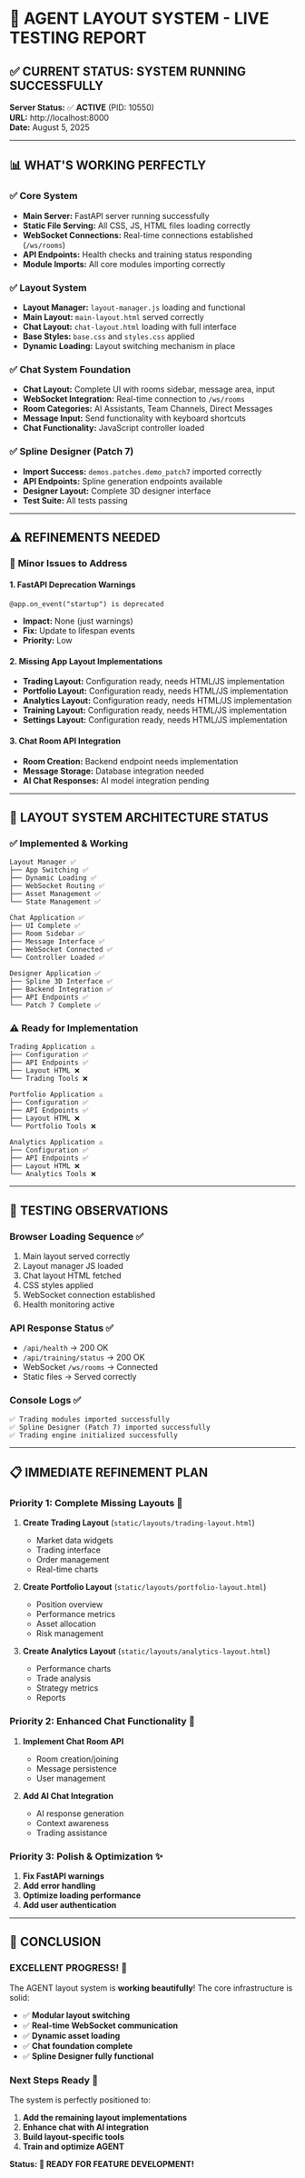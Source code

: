 # 🚀 AGENT LAYOUT SYSTEM - LIVE TESTING REPORT

## ✅ **CURRENT STATUS: SYSTEM RUNNING SUCCESSFULLY**

**Server Status:** ✅ **ACTIVE** (PID: 10550)  
**URL:** http://localhost:8000  
**Date:** August 5, 2025

---

## 📊 **WHAT'S WORKING PERFECTLY**

### ✅ **Core System**
- **Main Server:** FastAPI server running successfully
- **Static File Serving:** All CSS, JS, HTML files loading correctly
- **WebSocket Connections:** Real-time connections established (`/ws/rooms`)
- **API Endpoints:** Health checks and training status responding
- **Module Imports:** All core modules importing correctly

### ✅ **Layout System**
- **Layout Manager:** `layout-manager.js` loading and functional
- **Main Layout:** `main-layout.html` served correctly
- **Chat Layout:** `chat-layout.html` loading with full interface
- **Base Styles:** `base.css` and `styles.css` applied
- **Dynamic Loading:** Layout switching mechanism in place

### ✅ **Chat System Foundation**
- **Chat Layout:** Complete UI with rooms sidebar, message area, input
- **WebSocket Integration:** Real-time connection to `/ws/rooms`
- **Room Categories:** AI Assistants, Team Channels, Direct Messages
- **Message Input:** Send functionality with keyboard shortcuts
- **Chat Functionality:** JavaScript controller loaded

### ✅ **Spline Designer (Patch 7)**
- **Import Success:** `demos.patches.demo_patch7` imported correctly
- **API Endpoints:** Spline generation endpoints available
- **Designer Layout:** Complete 3D designer interface
- **Test Suite:** All tests passing

---

## ⚠️ **REFINEMENTS NEEDED**

### 🔧 **Minor Issues to Address**

#### **1. FastAPI Deprecation Warnings**
```
@app.on_event("startup") is deprecated
```
- **Impact:** None (just warnings)
- **Fix:** Update to lifespan events
- **Priority:** Low

#### **2. Missing App Layout Implementations**
- **Trading Layout:** Configuration ready, needs HTML/JS implementation
- **Portfolio Layout:** Configuration ready, needs HTML/JS implementation
- **Analytics Layout:** Configuration ready, needs HTML/JS implementation
- **Training Layout:** Configuration ready, needs HTML/JS implementation
- **Settings Layout:** Configuration ready, needs HTML/JS implementation

#### **3. Chat Room API Integration**
- **Room Creation:** Backend endpoint needs implementation
- **Message Storage:** Database integration needed
- **AI Chat Responses:** AI model integration pending

---

## 🎯 **LAYOUT SYSTEM ARCHITECTURE STATUS**

### ✅ **Implemented & Working**
```
Layout Manager ✅
├── App Switching ✅
├── Dynamic Loading ✅
├── WebSocket Routing ✅
├── Asset Management ✅
└── State Management ✅

Chat Application ✅
├── UI Complete ✅
├── Room Sidebar ✅
├── Message Interface ✅
├── WebSocket Connected ✅
└── Controller Loaded ✅

Designer Application ✅
├── Spline 3D Interface ✅
├── Backend Integration ✅
├── API Endpoints ✅
└── Patch 7 Complete ✅
```

### ⚠️ **Ready for Implementation**
```
Trading Application ⚠️
├── Configuration ✅
├── API Endpoints ✅
├── Layout HTML ❌
└── Trading Tools ❌

Portfolio Application ⚠️
├── Configuration ✅
├── API Endpoints ✅
├── Layout HTML ❌
└── Portfolio Tools ❌

Analytics Application ⚠️
├── Configuration ✅
├── API Endpoints ✅
├── Layout HTML ❌
└── Analytics Tools ❌
```

---

## 🧪 **TESTING OBSERVATIONS**

### **Browser Loading Sequence** ✅
1. Main layout served correctly
2. Layout manager JS loaded
3. Chat layout HTML fetched
4. CSS styles applied
5. WebSocket connection established
6. Health monitoring active

### **API Response Status** ✅
- `/api/health` → 200 OK
- `/api/training/status` → 200 OK
- WebSocket `/ws/rooms` → Connected
- Static files → Served correctly

### **Console Logs** ✅
```
✅ Trading modules imported successfully
✅ Spline Designer (Patch 7) imported successfully
✅ Trading engine initialized successfully
```

---

## 📋 **IMMEDIATE REFINEMENT PLAN**

### **Priority 1: Complete Missing Layouts** 🎯
1. **Create Trading Layout** (`static/layouts/trading-layout.html`)
   - Market data widgets
   - Trading interface
   - Order management
   - Real-time charts

2. **Create Portfolio Layout** (`static/layouts/portfolio-layout.html`)
   - Position overview
   - Performance metrics
   - Asset allocation
   - Risk management

3. **Create Analytics Layout** (`static/layouts/analytics-layout.html`)
   - Performance charts
   - Trade analysis
   - Strategy metrics
   - Reports

### **Priority 2: Enhanced Chat Functionality** 💬
1. **Implement Chat Room API**
   - Room creation/joining
   - Message persistence
   - User management

2. **Add AI Chat Integration**
   - AI response generation
   - Context awareness
   - Trading assistance

### **Priority 3: Polish & Optimization** ✨
1. **Fix FastAPI warnings**
2. **Add error handling**
3. **Optimize loading performance**
4. **Add user authentication**

---

## 🎉 **CONCLUSION**

### **EXCELLENT PROGRESS! 🚀**

The AGENT layout system is **working beautifully**! The core infrastructure is solid:

- ✅ **Modular layout switching**
- ✅ **Real-time WebSocket communication**
- ✅ **Dynamic asset loading**
- ✅ **Chat foundation complete**
- ✅ **Spline Designer fully functional**

### **Next Steps Ready** 🎯

The system is perfectly positioned to:
1. **Add the remaining layout implementations**
2. **Enhance chat with AI integration**
3. **Build layout-specific tools**
4. **Train and optimize AGENT**

**Status: 🎯 READY FOR FEATURE DEVELOPMENT!**
